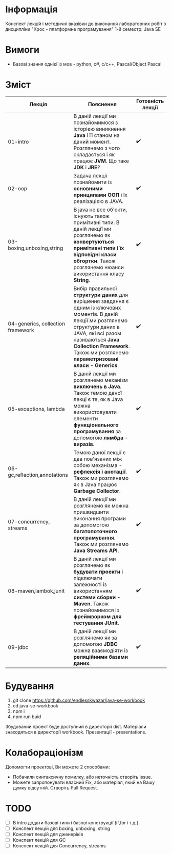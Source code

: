 # Інформація

Конспект лекцій і методичні вказівки до виконання лабораторних робіт з дисципліни "Крос - платформне програмування" 1-й семестр: Java SE

# Вимоги

- Базові знання однієї із мов - python, c#, c/c++, Pascal/Object Pascal

# Зміст

|Лекція|Пояснення|Готовність лекції|
|-|-|-|
|01-intro|В даній лекції ми познайомимося з історією виникнення **Java** і її станом на даний момент. Розглянемо з чого складається і як працює **JVM**. Що таке **JDK** і **JRE**?|:heavy_check_mark:|
|02-oop|Задача лекції познайомити із **основними принципами ООП** і їх реалізацією в JAVA.|:heavy_check_mark:|
|03-boxing,unboxing,string|В java не все об'єкти, існують також примітивні типи. В даній лекції ми розглянемо як **конвертуються примітивні типи і їх відповідні класи обгортки**. Також розглянемо нюанси використання класу **String**.|:heavy_check_mark:|
|04-generics, collection framework|Вибір правильної **структури даних** для вирішення завдання є одним із ключових моментів. В даній лекції ми розглянемо структури даних в JAVA, які всі разом називаються **Java Collection Framework**. Також ми розглянемо **параметризовані класи - Generics**.|:heavy_check_mark:|
|05-exceptions, lambda|В даній лекції ми розглянемо механізм **виключень в Java**. Також темою даної лекці є те, як в Java можна використовувати елементи **функціонального програмування** за допомогою **лямбда - виразів**.|:heavy_check_mark:|
|06-gc,reflection,annotations|Темою даної лекції є два пов'язаних між собою механізма - **рефлексія і анотації**. Також ми розглянемо як в Java працює **Garbage Collector**.|:heavy_check_mark:|
|07-concurrency, streams|В даній лекції ми розглянемо як можна пришвидшити виконання програми за допомогою **багатопоточного програмування**. Також ми розглянемо **Java Streams API**.|:heavy_check_mark:|
|08-maven,lambok,junit|В даній лекції ми розглянемо як **будувати проекти** і підключати залежності із використанням **системи сборки - Maven**. Також познайомимося із **фреймворком для тестування JUnit**.|:heavy_check_mark:|
|09-jdbc|В даній лекції ми розглянемо як за допомогою **JDBC** можна взаємодіяти із **реляційними базами даних**.|:heavy_check_mark:|

# Будування

1. git clone https://github.com/endlesskwazar/java-se-workbook
2. cd java-se-workbook
3. npm i
4. npm run buid

Збудований проект буде доступний в директорії dist. Матеріали знаходяться в директорії workbook. Презентації - presentations.

# Колабораціонізм

Допомогти проектові, Ви можете 2 способами:
- Побачили синтаксичну помилку, або неточність створіть issue.
- Можете запропонувати власний Fix, або матеріал, який на Вашу думку відсутній. Створіть Pull Request.

# TODO

- [ ] В intro додати базові типи і базові конструкції (if,for і т.д.)
- [ ] Конспект лекцій для boxing, unboxing, string
- [ ] Конспект лекцій для дженеріків
- [ ] Конспект лекцій для GC
- [ ] Конспект лекцій для Concurrency, streams